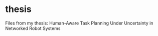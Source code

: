 thesis
======

Files from my thesis: Human-Aware Task Planning Under Uncertainty in Networked Robot Systems
